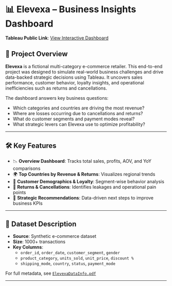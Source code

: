# 📊 Elevexa – Business Insights Dashboard

**Tableau Public Link**: [View Interactive Dashboard](https://public.tableau.com/app/profile/tanu.patil/viz/Book1_17228741170020/Overview)

## 🧠 Project Overview

**Elevexa** is a fictional multi-category e-commerce retailer. This end-to-end project was designed to simulate real-world business challenges and drive data-backed strategic decisions using Tableau. It uncovers sales performance, customer behavior, loyalty insights, and operational inefficiencies such as returns and cancellations.

The dashboard answers key business questions:
- Which categories and countries are driving the most revenue?
- Where are losses occurring due to cancellations and returns?
- What do customer segments and payment modes reveal?
- What strategic levers can Elevexa use to optimize profitability?

---

## 🛠️ Key Features

- 📉 **Overview Dashboard**: Tracks total sales, profits, AOV, and YoY comparisons
- 🌍 **Top Countries by Revenue & Returns**: Visualizes regional trends
- 👥 **Customer Demographics & Loyalty**: Segment-wise behavior analysis
- 🔁 **Returns & Cancellations**: Identifies leakages and operational pain points
- 🎯 **Strategic Recommendations**: Data-driven next steps to improve business KPIs

---

## 📂 Dataset Description

- **Source**: Synthetic e-commerce dataset
- **Size**: 1000+ transactions
- **Key Columns**:
  - `order_id`, `order_date`, `customer_segment`, `gender`
  - `product_category`, `units_sold`, `unit_price`, `discount %`
  - `shipping_mode`, `country`, `status`, `payment_mode`

For full metadata, see [`ElevexaDataInfo.pdf`](./ElevexaDataInfo.pdf)

---



